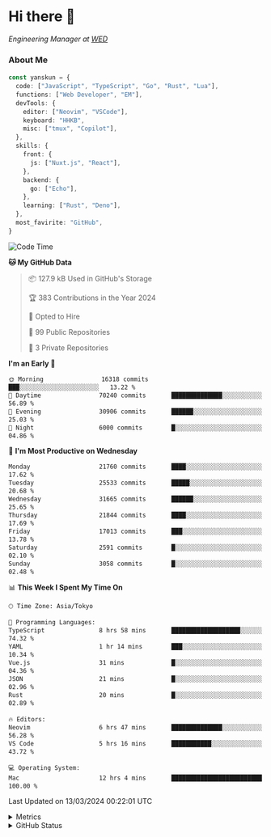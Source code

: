 # Hi there&nbsp;:wave:

<!-- ![Alt text](https://spotify-recently-played-readme.vercel.app/api?user=31kynbuubkiu3r4qh4hjuaglhfay) -->

_Engineering Manager at [WED](https://github.com/wedinc)_

### About Me

```ts
const yanskun = {
  code: ["JavaScript", "TypeScript", "Go", "Rust", "Lua"],
  functions: ["Web Developer", "EM"],
  devTools: {
    editor: ["Neovim", "VSCode"],
    keyboard: "HHKB",
    misc: ["tmux", "Copilot"],
  },
  skills: {
    front: {
      js: ["Nuxt.js", "React"],
    },
    backend: {
      go: ["Echo"],
    },
    learning: ["Rust", "Deno"],
  },
  most_favirite: "GitHub",
}
```

<!--START_SECTION:waka-->
![Code Time](http://img.shields.io/badge/Code%20Time-736%20hrs%2056%20mins-blue)

**🐱 My GitHub Data** 

> 📦 127.9 kB Used in GitHub's Storage 
 > 
> 🏆 383 Contributions in the Year 2024
 > 
> 💼 Opted to Hire
 > 
> 📜 99 Public Repositories 
 > 
> 🔑 3 Private Repositories 
 > 
**I'm an Early 🐤** 

```text
🌞 Morning                16318 commits       ███░░░░░░░░░░░░░░░░░░░░░░   13.22 % 
🌆 Daytime                70240 commits       ██████████████░░░░░░░░░░░   56.89 % 
🌃 Evening                30906 commits       ██████░░░░░░░░░░░░░░░░░░░   25.03 % 
🌙 Night                  6000 commits        █░░░░░░░░░░░░░░░░░░░░░░░░   04.86 % 
```
📅 **I'm Most Productive on Wednesday** 

```text
Monday                   21760 commits       ████░░░░░░░░░░░░░░░░░░░░░   17.62 % 
Tuesday                  25533 commits       █████░░░░░░░░░░░░░░░░░░░░   20.68 % 
Wednesday                31665 commits       ██████░░░░░░░░░░░░░░░░░░░   25.65 % 
Thursday                 21844 commits       ████░░░░░░░░░░░░░░░░░░░░░   17.69 % 
Friday                   17013 commits       ███░░░░░░░░░░░░░░░░░░░░░░   13.78 % 
Saturday                 2591 commits        █░░░░░░░░░░░░░░░░░░░░░░░░   02.10 % 
Sunday                   3058 commits        █░░░░░░░░░░░░░░░░░░░░░░░░   02.48 % 
```


📊 **This Week I Spent My Time On** 

```text
🕑︎ Time Zone: Asia/Tokyo

💬 Programming Languages: 
TypeScript               8 hrs 58 mins       ███████████████████░░░░░░   74.32 % 
YAML                     1 hr 14 mins        ███░░░░░░░░░░░░░░░░░░░░░░   10.34 % 
Vue.js                   31 mins             █░░░░░░░░░░░░░░░░░░░░░░░░   04.36 % 
JSON                     21 mins             █░░░░░░░░░░░░░░░░░░░░░░░░   02.96 % 
Rust                     20 mins             █░░░░░░░░░░░░░░░░░░░░░░░░   02.89 % 

🔥 Editors: 
Neovim                   6 hrs 47 mins       ██████████████░░░░░░░░░░░   56.28 % 
VS Code                  5 hrs 16 mins       ███████████░░░░░░░░░░░░░░   43.72 % 

💻 Operating System: 
Mac                      12 hrs 4 mins       █████████████████████████   100.00 % 
```


 Last Updated on 13/03/2024 00:22:01 UTC
<!--END_SECTION:waka-->

<details>
  <summary>Metrics</summary>
  <img src="https://github.com/yanskun/yanskun/blob/main/github-metrics.svg" alt="Metrics">
</details>

<details>
  <summary>GitHub Status</summary>
  <picture>
    <source media="(prefers-color-scheme: dark)" srcset="https://raw.githubusercontent.com/yanskun/yanskun/master/profile-summary-card-output/nord_dark/0-profile-details.svg">
   <img src="https://raw.githubusercontent.com/yanskun/yanskun/master/profile-summary-card-output/default/0-profile-details.svg">
  </picture>
  <br>
  <picture>
    <source media="(prefers-color-scheme: dark)" srcset="https://raw.githubusercontent.com/yanskun/yanskun/master/profile-summary-card-output/nord_dark/1-repos-per-language.svg">
   <img src="https://raw.githubusercontent.com/yanskun/yanskun/master/profile-summary-card-output/default/1-repos-per-language.svg">
  </picture>
  <picture>
    <source media="(prefers-color-scheme: dark)" srcset="https://raw.githubusercontent.com/yanskun/yanskun/master/profile-summary-card-output/nord_dark/2-most-commit-language.svg">
   <img src="https://raw.githubusercontent.com/yanskun/yanskun/master/profile-summary-card-output/default/2-most-commit-language.svg">
  </picture>
  <br>
  <picture>
    <source media="(prefers-color-scheme: dark)" srcset="https://raw.githubusercontent.com/yanskun/yanskun/master/profile-summary-card-output/nord_dark/3-stats.svg">
   <img src="https://raw.githubusercontent.com/yanskun/yanskun/master/profile-summary-card-output/default/3-stats.svg">
  </picture>
  <picture>
    <source media="(prefers-color-scheme: dark)" srcset="https://raw.githubusercontent.com/yanskun/yanskun/master/profile-summary-card-output/nord_dark/4-productive-time.svg">
   <img src="https://raw.githubusercontent.com/yanskun/yanskun/master/profile-summary-card-output/default/4-productive-time.svg">
  </picture>
</details>
